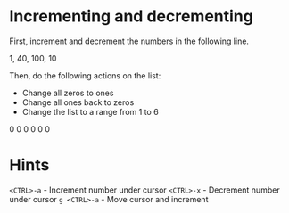 # Incrementing and decrementing

First, increment and decrement the numbers in the following line.

1, 40, 100, 10

Then, do the following actions on the list:
- Change all zeros to ones
- Change all ones back to zeros
- Change the list to a range from 1 to 6

0
0
0
0
0
0


# Hints
`<CTRL>-a` - Increment number under cursor
`<CTRL>-x` - Decrement number under cursor
`g <CTRL>-a` - Move cursor and increment
